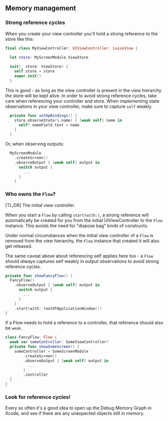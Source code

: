 ## Memory management


### Strong reference cycles

When you create your view controller you'll hold a strong reference to the store like this:

```swift
final class MyViewController: UIViewController, LassoView {

  let store: MyScreenModule.ViewStore
  
  init(_ store: ViewStore) {
    self.store = store
    super.init()
  }
```

This is good - as long as the view controller is present in the view hierarchy the store will be kept alive.  In  order to avoid strong reference cycles, take care when referencing your controller and store.  When implementing state observations in your view controller, make sure to capture `self` weakly.

```swift
  private func setUpBindings() {
    store.observeState(\.name) { [weak self] name in
      self?.nameField.text = name
    }
  }
```

Or, when observing outputs:
```swift
  MyScreenModule
    .createScreen()
    .observeOutput { [weak self] output in
      switch output {
        ...
      }
    }
```

### Who owns the `Flow`?

[TL;DR] The initial view controller.

When you start a `Flow` by calling `start(with:)`, a strong reference will automatically be created for you from the initial UIViewController to the `Flow` instance.  This avoids the need for "dispose bag" kinds of constructs.

Under normal circumstances when the initial view controller of a `Flow` is removed from the view hierarchy, the `Flow` instance that created it will also get released.

The same caveat above about referencing self applies here too - a `Flow` should _always_ captures self weakly in output observations to avoid strong reference cycles.

```swift
private func showFancyFlow() {
  FancyFlow()
    .observeOutput { [weak self] output in
      switch output {
        ...
      }
    }
    .start(with: rootOfApplicationWindow())
}
```

If a Flow needs to hold a reference to a controller, that reference should also be `weak`.

```swift
class FancyFlow: Flow {
  weak var someController: SomeViewController?
  private func showSomeScreen() {
    someController = SomeScreenModule
    	.createScreen()
    	.observeOutput { [weak self] output in
    	  ...
    	}
    	.controller
  }
}
```



### Look for reference cycles!

Every so often it's a good idea to open up the Debug Memory Graph in Xcode, and see if there are any unexpected objects still in memory.
